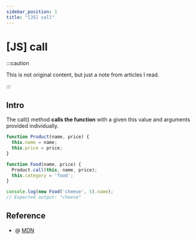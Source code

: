 ```yaml
---
sidebar_position: 1
title: "[JS] call"
---
```


# [JS] call

:::caution

This is not original content, but just a note from articles I read.

:::

## Intro

The call() method **calls the function** with a given this value and arguments provided individually.

```javascript
function Product(name, price) {
  this.name = name;
  this.price = price;
}

function Food(name, price) {
  Product.call(this, name, price);
  this.category = 'food';
}

console.log(new Food('cheese', 5).name);
// Expected output: "cheese"
```

## Reference

+ @ [MDN](https://developer.mozilla.org/en-US/docs/Web/JavaScript/Reference/Global_Objects/Function/call)
